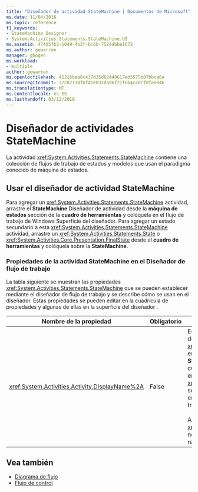 ```yaml
---
title: "Diseñador de actividad StateMachine | Documentos de Microsoft"
ms.date: 11/04/2016
ms.topic: reference
f1_keywords:
- StateMachine Designer
- System.Activities.Statements.StateMachine.UI
ms.assetid: 474d5fb3-1049-4b3f-bc6b-7524dbbe1672
ms.author: gewarren
manager: ghogen
ms.workload:
- multiple
author: gewarren
ms.openlocfilehash: 41215bea8c437d35d62448617eb5575b07bbca6a
ms.sourcegitcommit: 37c87118f6f41e832da96f21f6b4cc0cf8fee046
ms.translationtype: MT
ms.contentlocale: es-ES
ms.lasthandoff: 03/12/2018
---
```

# <a name="statemachine-activity-designer"></a>Diseñador de actividades StateMachine
La actividad <xref:System.Activities.Statements.StateMachine> contiene una colección de flujos de trabajo de estados y modelos que usan el paradigma conocido de máquina de estados.

## <a name="using-the-statemachine-activity-designer"></a>Usar el diseñador de actividad StateMachine
 Para agregar un <xref:System.Activities.Statements.StateMachine> actividad, arrastre el **StateMachine** Diseñador de actividad desde la **máquina de estados** sección de la **cuadro de herramientas** y colóquela en el flujo de trabajo de Windows Superficie del diseñador. Para agregar un estado secundario a esta <xref:System.Activities.Statements.StateMachine> actividad, arrastre un <xref:System.Activities.Statements.State> o <xref:System.Activities.Core.Presentation.FinalState> desde el **cuadro de herramientas** y colóquela sobre la **StateMachine**.

### <a name="statemachine-activity-properties-in-the-workflow-designer"></a>Propiedades de la actividad StateMachine en el Diseñador de flujo de trabajo
 La tabla siguiente se muestran las propiedades <xref:System.Activities.Statements.StateMachine> que se pueden establecer mediante el diseñador de flujo de trabajo y se describe cómo se usan en el diseñador. Estas propiedades se pueden editar en la cuadrícula de propiedades y algunas de ellas en la superficie del diseñador .

|Nombre de la propiedad|Obligatorio|Uso|
|-------------------|--------------|-----------|
|<xref:System.Activities.Activity.DisplayName%2A>|False|Especifica el nombre descriptivo del diseñador de actividades <xref:System.Activities.Statements.StateMachine> en el encabezado. El valor predeterminado es **StateMachine**. El valor se puede editar en la cuadrícula de propiedades o directamente en el encabezado del diseñador de actividades. <xref:System.Activities.Activity.DisplayName%2A> se usa en la ruta de navegación que se muestra en la parte superior del diseñador de flujo de trabajo.<br /><br /> Aunque el valor de la propiedad <xref:System.Activities.Activity.DisplayName%2A> no sea obligatorio, el procedimiento recomendado es usar uno.|

## <a name="see-also"></a>Vea también

- [Diagrama de flujo](../workflow-designer/flowchart-activity-designer.md)
- [Flujo de control](../workflow-designer/control-flow-activity-designers.md)